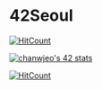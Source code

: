 # 42Seoul

[![HitCount](https://hits.dwyl.com/Chanwoong1/Chanwoong1/42Seoul.svg?style=flat-square)](http://hits.dwyl.com/Chanwoong1/Chanwoong1/42Seoul)

<a href="https://github.com/JaeSeoKim/badge42"><img src="https://badge42.vercel.app/api/v2/cl5adzn7q001109l6fubmgkyw/stats?cursusId=21&coalitionId=85" alt="chanwjeo's 42 stats" /></a>

[![HitCount](https://hits.dwyl.com/Chanwoong1/Chanwoong1/42Seoul.svg?style=flat-square)](http://hits.dwyl.com/Chanwoong1/Chanwoong1/42Seoul)
